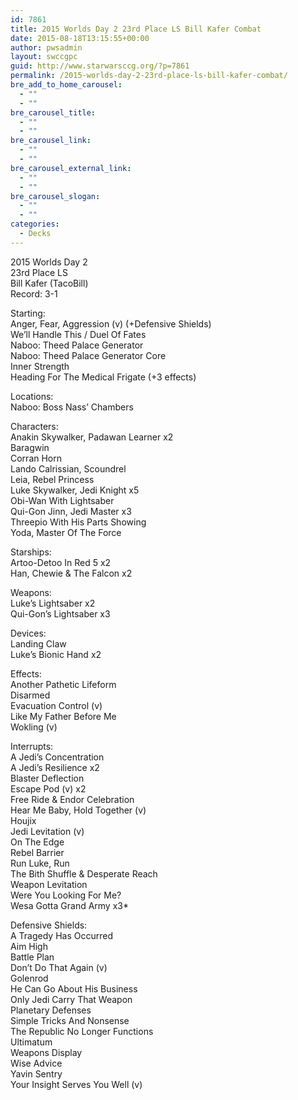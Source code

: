 ```yaml
---
id: 7861
title: 2015 Worlds Day 2 23rd Place LS Bill Kafer Combat
date: 2015-08-18T13:15:55+00:00
author: pwsadmin
layout: swccgpc
guid: http://www.starwarsccg.org/?p=7861
permalink: /2015-worlds-day-2-23rd-place-ls-bill-kafer-combat/
bre_add_to_home_carousel:
  - ""
  - ""
bre_carousel_title:
  - ""
  - ""
bre_carousel_link:
  - ""
  - ""
bre_carousel_external_link:
  - ""
  - ""
bre_carousel_slogan:
  - ""
  - ""
categories:
  - Decks
---
```

2015 Worlds Day 2  
23rd Place LS  
Bill Kafer (TacoBill)  
Record: 3-1

Starting:  
Anger, Fear, Aggression (v) (+Defensive Shields)  
We&#8217;ll Handle This / Duel Of Fates  
Naboo: Theed Palace Generator  
Naboo: Theed Palace Generator Core  
Inner Strength  
Heading For The Medical Frigate (+3 effects)

Locations:  
Naboo: Boss Nass&#8217; Chambers

Characters:  
Anakin Skywalker, Padawan Learner x2  
Baragwin  
Corran Horn  
Lando Calrissian, Scoundrel  
Leia, Rebel Princess  
Luke Skywalker, Jedi Knight x5  
Obi-Wan With Lightsaber  
Qui-Gon Jinn, Jedi Master x3  
Threepio With His Parts Showing  
Yoda, Master Of The Force

Starships:  
Artoo-Detoo In Red 5 x2  
Han, Chewie & The Falcon x2

Weapons:  
Luke&#8217;s Lightsaber x2  
Qui-Gon&#8217;s Lightsaber x3

Devices:  
Landing Claw  
Luke&#8217;s Bionic Hand x2

Effects:  
Another Pathetic Lifeform  
Disarmed  
Evacuation Control (v)  
Like My Father Before Me  
Wokling (v)

Interrupts:  
A Jedi&#8217;s Concentration  
A Jedi&#8217;s Resilience x2  
Blaster Deflection  
Escape Pod (v) x2  
Free Ride & Endor Celebration  
Hear Me Baby, Hold Together (v)  
Houjix  
Jedi Levitation (v)  
On The Edge  
Rebel Barrier  
Run Luke, Run  
The Bith Shuffle & Desperate Reach  
Weapon Levitation  
Were You Looking For Me?  
Wesa Gotta Grand Army x3*

Defensive Shields:  
A Tragedy Has Occurred  
Aim High  
Battle Plan  
Don&#8217;t Do That Again (v)  
Golenrod  
He Can Go About His Business  
Only Jedi Carry That Weapon  
Planetary Defenses  
Simple Tricks And Nonsense  
The Republic No Longer Functions  
Ultimatum  
Weapons Display  
Wise Advice  
Yavin Sentry  
Your Insight Serves You Well (v)